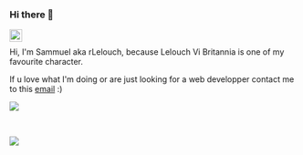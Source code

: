 ### Hi there 👋

<a href="[https://www.linkedin.com/in/leroux-sammuel](https://www.linkedin.com/in/sammuel-leroux-968843244)/">
  <img align="left" alt="Samm's LinkedIN" width="22px" src="https://raw.githubusercontent.com/peterthehan/peterthehan/master/assets/linkedin.svg" />
</a>

<br />

Hi, I'm Sammuel aka rLelouch, because Lelouch Vi Britannia is one of my favourite character.

If u love what I'm doing or are just looking for a web developper contact me to this [email](mailto:lerouxsammuel67@gmail.com) :)

![](https://github-readme-stats.vercel.app/api/top-langs/?username=rLelouch&theme=radical&hide_langs_below=8)

<br />

![](https://github-readme-stats.vercel.app/api?username=rLelouch&show_icons=true&theme=radical&count_private=true)


